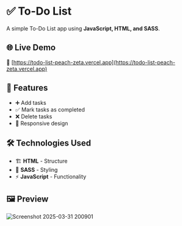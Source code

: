 # ✅ To-Do List

A simple To-Do List app using **JavaScript, HTML, and SASS**.

## 🌐 Live Demo
🔗 [https://todo-list-peach-zeta.vercel.app](https://todo-list-peach-zeta.vercel.app)

## 🚀 Features
- ➕ Add tasks
- ✅ Mark tasks as completed
- ❌ Delete tasks
- 📱 Responsive design

## 🛠 Technologies Used
- 🏗 **HTML** - Structure
- 🎨 **SASS** - Styling
- ⚡ **JavaScript** - Functionality


## 🖼 Preview
![Screenshot 2025-03-31 200901](https://github.com/user-attachments/assets/17b8e797-a91f-4e1f-a199-de939d0d314c)

